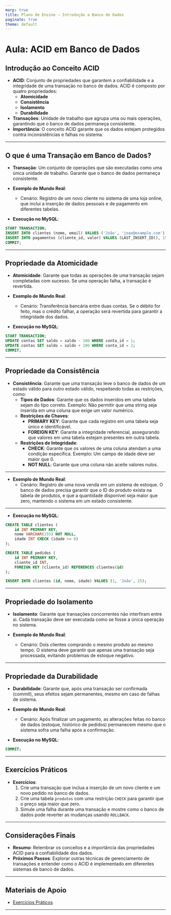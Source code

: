 ```yaml
---
marp: true
title: Plano de Ensino – Introdução a Banco de Dados
paginate: true
theme: default
---
```


# Aula: ACID em Banco de Dados

## Introdução ao Conceito ACID
  - **ACID**: Conjunto de propriedades que garantem a confiabilidade e a integridade de uma transação no banco de dados. ACID é composto por quatro propriedades:
    - **Atomicidade**
    - **Consistência**
    - **Isolamento**
    - **Durabilidade**
  - **Transações**: Unidade de trabalho que agrupa uma ou mais operações, garantindo que o banco de dados permaneça consistente.
  - **Importância**: O conceito ACID garante que os dados estejam protegidos contra inconsistências e falhas no sistema.

---

## O que é uma Transação em Banco de Dados?
  - **Transação**: Um conjunto de operações que são executadas como uma única unidade de trabalho. Garante que o banco de dados permaneça consistente.
  
- **Exemplo de Mundo Real**:
  - Cenário: Registro de um novo cliente no sistema de uma loja online, que inclui a inserção de dados pessoais e de pagamento em diferentes tabelas.

- **Execução no MySQL**:
```sql
START TRANSACTION;
INSERT INTO clientes (nome, email) VALUES ('João', 'joao@example.com');
INSERT INTO pagamentos (cliente_id, valor) VALUES (LAST_INSERT_ID(), 150);
COMMIT;
```

---

## Propriedade da Atomicidade
  - **Atomicidade**: Garante que todas as operações de uma transação sejam completadas com sucesso. Se uma operação falha, a transação é revertida.
- **Exemplo de Mundo Real**:
  - Cenário: Transferência bancária entre duas contas. Se o débito for feito, mas o crédito falhar, a operação será revertida para garantir a integridade dos dados.
  
- **Execução no MySQL**:
```sql
START TRANSACTION;
UPDATE contas SET saldo = saldo - 100 WHERE conta_id = 1;
UPDATE contas SET saldo = saldo + 100 WHERE conta_id = 2;
COMMIT;
```

---

## Propriedade da Consistência
  - **Consistência**: Garante que uma transação leve o banco de dados de um estado válido para outro estado válido, respeitando todas as restrições, como:
    - **Tipos de Dados**: Garante que os dados inseridos em uma tabela sejam do tipo correto. Exemplo: Não permitir que uma string seja inserida em uma coluna que exige um valor numérico.
    - **Restrições de Chaves**: 
      - **PRIMARY KEY**: Garante que cada registro em uma tabela seja único e identificável.
      - **FOREIGN KEY**: Garante a integridade referencial, assegurando que valores em uma tabela estejam presentes em outra tabela.
    - **Restrições de Integridade**:
      - **CHECK**: Garante que os valores de uma coluna atendam a uma condição específica. Exemplo: Um campo de idade deve ser maior que 0.
      - **NOT NULL**: Garante que uma coluna não aceite valores nulos.

--- 

- **Exemplo de Mundo Real**:
  - Cenário: Registro de uma nova venda em um sistema de estoque. O banco de dados precisa garantir que o ID do produto exista na tabela de produtos, e que a quantidade disponível seja maior que zero, mantendo o sistema em um estado consistente.

--- 

- **Execução no MySQL**:
```sql
CREATE TABLE clientes (
    id INT PRIMARY KEY,
    nome VARCHAR(255) NOT NULL,
    idade INT CHECK (idade >= 0)
);

CREATE TABLE pedidos (
    id INT PRIMARY KEY,
    cliente_id INT,
    FOREIGN KEY (cliente_id) REFERENCES clientes(id)
);

INSERT INTO clientes (id, nome, idade) VALUES (1, 'João', 25);
```

---

## Propriedade do Isolamento
  - **Isolamento**: Garante que transações concorrentes não interfiram entre si. Cada transação deve ser executada como se fosse a única operação no sistema.
  
- **Exemplo de Mundo Real**:
  - Cenário: Dois clientes comprando o mesmo produto ao mesmo tempo. O sistema deve garantir que apenas uma transação seja processada, evitando problemas de estoque negativo.

---

## Propriedade da Durabilidade
  - **Durabilidade**: Garante que, após uma transação ser confirmada (commit), seus efeitos sejam permanentes, mesmo em caso de falhas de sistema.
  
- **Exemplo de Mundo Real**:
  - Cenário: Após finalizar um pagamento, as alterações feitas no banco de dados (estoque, histórico de pedidos) permanecem mesmo que o sistema sofra uma falha após a confirmação.
  
- **Execução no MySQL**:
```sql
COMMIT;
```

---

## Exercícios Práticos
- **Exercícios**:
  1. Crie uma transação que inclua a inserção de um novo cliente e um novo pedido no banco de dados.
  2. Crie uma tabela `produtos` com uma restrição `CHECK` para garantir que o preço seja maior que zero.
  3. Simule uma falha durante uma transação e mostre como o banco de dados pode reverter as mudanças usando `ROLLBACK`.

---

## Considerações Finais
- **Resumo**: Relembrar os conceitos e a importância das propriedades ACID para a confiabilidade dos dados.
- **Próximos Passos**: Explorar outras técnicas de gerenciamento de transações e entender como o ACID é implementado em diferentes sistemas de banco de dados.

---

## Materiais de Apoio
- [Exercícios Práticos](../exercicios/README.md)

---